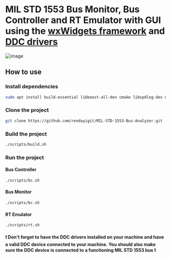 # MIL STD 1553 Bus Monitor, Bus Controller and RT Emulator with GUI using the [wxWidgets framework](https://wxwidgets.org/) and [DDC drivers](https://www.ddc-web.com/en/connectivity/databus/milstd1553-1)

![image](https://github.com/user-attachments/assets/534a3791-a22b-4e0d-b64c-29fdd7b285ba)

## How to use

### Install dependencies

``` bash
sudo apt install build-essential libboost-all-dev cmake libspdlog-dev nlohmann-json3-dev git libqt5gui5
```

### Clone the project

``` bash
git clone https://github.com/rendayigit/MIL-STD-1553-Bus-Analyzer.git
```

### Build the project

``` bash 
./scripts/build.sh
```

### Run the project

#### Bus Controller

``` bash
./scripts/bc.sh
```

#### Bus Monitor

``` bash
./scripts/bc.sh
```

#### RT Emulator

``` bash
./scripts/rt.sh
```

#### ❗ Don't forget to have the DDC drivers installed on your machine and have a valid DDC device connected to your machine. You should also make sure the DDC device is connected to a functioning MIL STD 1553 bus ❗
